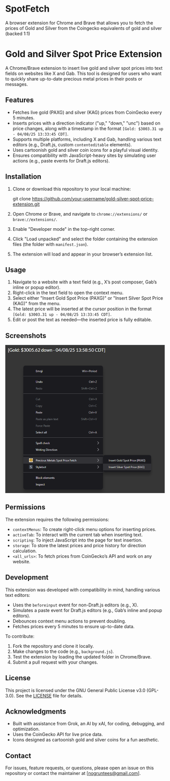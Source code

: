 # SpotFetch
A browser extension for Chrome and Brave that allows you to fetch the prices of Gold and Silver from the Coingecko equivalents of gold and silver (backed 1:1)
# Gold and Silver Spot Price Extension

A Chrome/Brave extension to insert live gold and silver spot prices into text fields on websites like X and Gab. This tool is designed for users who want to quickly share up-to-date precious metal prices in their posts or messages.

## Features
- Fetches live gold (PAXG) and silver (KAG) prices from CoinGecko every 5 minutes.
- Inserts prices with a direction indicator ("up," "down," "unc") based on price changes, along with a timestamp in the format `[Gold: $3003.31 up - 04/08/25 13:33:45 CDT]`.
- Supports multiple platforms, including X and Gab, handling various text editors (e.g., Draft.js, custom `contenteditable` elements).
- Uses cartoonish gold and silver coin icons for a playful visual identity.
- Ensures compatibility with JavaScript-heavy sites by simulating user actions (e.g., paste events for Draft.js editors).

## Installation
1. Clone or download this repository to your local machine:

   git clone https://github.com/your-username/gold-silver-spot-price-extension.git

2. Open Chrome or Brave, and navigate to `chrome://extensions/` or `brave://extensions/`.
3. Enable "Developer mode" in the top-right corner.
4. Click "Load unpacked" and select the folder containing the extension files (the folder with `manifest.json`).
5. The extension will load and appear in your browser’s extension list.

## Usage
1. Navigate to a website with a text field (e.g., X’s post composer, Gab’s inline or popup editor).
2. Right-click in the text field to open the context menu.
3. Select either "Insert Gold Spot Price (PAXG)" or "Insert Silver Spot Price (KAG)" from the menu.
4. The latest price will be inserted at the cursor position in the format `[Gold: $3003.31 up - 04/08/25 13:33:45 CDT]`.
5. Edit or post the text as needed—the inserted price is fully editable.

## Screenshots
![Context Menu Example](screenshot.png)

## Permissions
The extension requires the following permissions:
- `contextMenus`: To create right-click menu options for inserting prices.
- `activeTab`: To interact with the current tab when inserting text.
- `scripting`: To inject JavaScript into the page for text insertion.
- `storage`: To store the latest prices and price history for direction calculation.
- `<all_urls>`: To fetch prices from CoinGecko’s API and work on any website.

## Development
This extension was developed with compatibility in mind, handling various text editors:
- Uses the `beforeinput` event for non-Draft.js editors (e.g., X).
- Simulates a paste event for Draft.js editors (e.g., Gab’s inline and popup editors).
- Debounces context menu actions to prevent doubling.
- Fetches prices every 5 minutes to ensure up-to-date data.

To contribute:
1. Fork the repository and clone it locally.
2. Make changes to the code (e.g., `background.js`).
3. Test the extension by loading the updated folder in Chrome/Brave.
4. Submit a pull request with your changes.

## License
This project is licensed under the GNU General Public License v3.0 (GPL-3.0). See the [LICENSE](LICENSE) file for details.

## Acknowledgments
- Built with assistance from Grok, an AI by xAI, for coding, debugging, and optimization.
- Uses the CoinGecko API for live price data.
- Icons designed as cartoonish gold and silver coins for a fun aesthetic.

## Contact
For issues, feature requests, or questions, please open an issue on this repository or contact the maintainer at [nogruntees@gmail.com].


